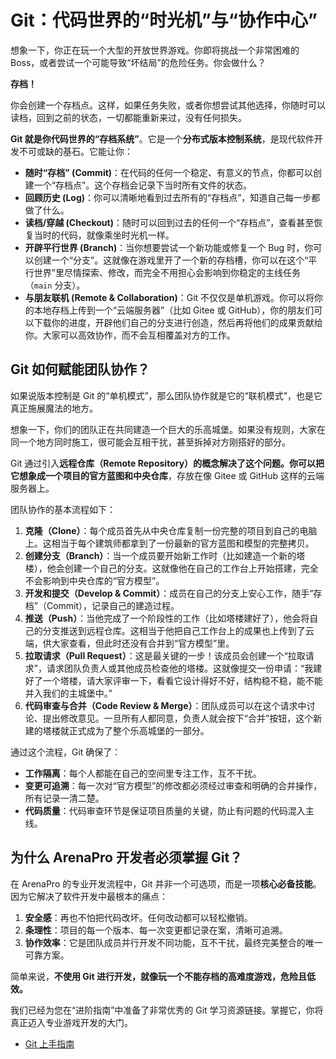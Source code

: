 # Git：代码世界的“时光机”与“协作中心”

想象一下，你正在玩一个大型的开放世界游戏。你即将挑战一个非常困难的 Boss，或者尝试一个可能导致“坏结局”的危险任务。你会做什么？

**存档！**

你会创建一个存档点。这样，如果任务失败，或者你想尝试其他选择，你随时可以读档，回到之前的状态，一切都能重新来过，没有任何损失。

**Git 就是你代码世界的“存档系统”**。它是一个**分布式版本控制系统**，是现代软件开发不可或缺的基石。它能让你：

- **随时“存档” (Commit)**：在代码的任何一个稳定、有意义的节点，你都可以创建一个“存档点”。这个存档会记录下当时所有文件的状态。
- **回顾历史 (Log)**：你可以清晰地看到过去所有的“存档点”，知道自己每一步都做了什么。
- **读档/穿越 (Checkout)**：随时可以回到过去的任何一个“存档点”，查看甚至恢复当时的代码，就像乘坐时光机一样。
- **开辟平行世界 (Branch)**：当你想要尝试一个新功能或修复一个 Bug 时，你可以创建一个“分支”。这就像在游戏里开了一个新的存档槽，你可以在这个“平行世界”里尽情探索、修改，而完全不用担心会影响到你稳定的主线任务（`main` 分支）。
- **与朋友联机 (Remote & Collaboration)**：Git 不仅仅是单机游戏。你可以将你的本地存档上传到一个“云端服务器”（比如 Gitee 或 GitHub），你的朋友们可以下载你的进度，开辟他们自己的分支进行创造，然后再将他们的成果贡献给你。大家可以高效协作，而不会互相覆盖对方的工作。

## Git 如何赋能团队协作？

如果说版本控制是 Git 的“单机模式”，那么团队协作就是它的“联机模式”，也是它真正施展魔法的地方。

想象一下，你们的团队正在共同建造一个巨大的乐高城堡。如果没有规则，大家在同一个地方同时施工，很可能会互相干扰，甚至拆掉对方刚搭好的部分。

Git 通过引入**远程仓库（Remote Repository）**的概念解决了这个问题。你可以把它想象成一个**项目的官方蓝图和中央仓库**，存放在像 Gitee 或 GitHub 这样的云端服务器上。

团队协作的基本流程如下：

1.  **克隆（Clone）**：每个成员首先从中央仓库复制一份完整的项目到自己的电脑上。这相当于每个建筑师都拿到了一份最新的官方蓝图和模型的完整拷贝。
2.  **创建分支（Branch）**：当一个成员要开始新工作时（比如建造一个新的塔楼），他会创建一个自己的分支。这就像他在自己的工作台上开始搭建，完全不会影响到中央仓库的“官方模型”。
3.  **开发和提交（Develop & Commit）**：成员在自己的分支上安心工作，随手“存档”（Commit），记录自己的建造过程。
4.  **推送（Push）**：当他完成了一个阶段性的工作（比如塔楼建好了），他会将自己的分支推送到远程仓库。这相当于他把自己工作台上的成果也上传到了云端，供大家查看，但此时还没有合并到“官方模型”里。
5.  **拉取请求（Pull Request）**：这是最关键的一步！该成员会创建一个“拉取请求”，请求团队负责人或其他成员检查他的塔楼。这就像提交一份申请：“我建好了一个塔楼，请大家评审一下，看看它设计得好不好，结构稳不稳，能不能并入我们的主城堡中。”
6.  **代码审查与合并（Code Review & Merge）**：团队成员可以在这个请求中讨论、提出修改意见。一旦所有人都同意，负责人就会按下“合并”按钮，这个新建的塔楼就正式成为了整个乐高城堡的一部分。

通过这个流程，Git 确保了：

- **工作隔离**：每个人都能在自己的空间里专注工作，互不干扰。
- **变更可追溯**：每一次对“官方模型”的修改都必须经过审查和明确的合并操作，所有记录一清二楚。
- **代码质量**：代码审查环节是保证项目质量的关键，防止有问题的代码混入主线。

## 为什么 ArenaPro 开发者必须掌握 Git？

在 ArenaPro 的专业开发流程中，Git 并非一个可选项，而是一项**核心必备技能**。因为它解决了软件开发中最根本的痛点：

1.  **安全感**：再也不怕把代码改坏。任何改动都可以轻松撤销。
2.  **条理性**：项目的每一个版本、每一次变更都记录在案，清晰可追溯。
3.  **协作效率**：它是团队成员并行开发不同功能，互不干扰，最终完美整合的唯一可靠方案。

简单来说，**不使用 Git 进行开发，就像玩一个不能存档的高难度游戏，危险且低效。**

我们已经为您在“进阶指南”中准备了非常优秀的 Git 学习资源链接。掌握它，你将真正迈入专业游戏开发的大门。

- [Git 上手指南](https://liaoxuefeng.com/books/git/introduction/index.html)
